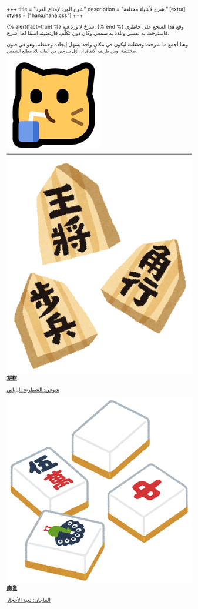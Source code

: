 +++
title = "شرح الورد لإمتاع الفرد"
description = "شرح لأشياء مختلفة."
[extra]
styles = ["hana/hana.css"]
+++

{% alert(fact=true) %}
شرحٌ لا وردَ فيه.
{% end %}
وقع هذا السجع على خاطري فاسترحت به نفسي وتلذذ به سمعي وكان دون تكلّفٍ فارتضيته اسمًا لما أشرح.


وهنا أجمع ما شرحت وفصّلت ليكون في مكانٍ واحد يسهل إيجاده وحفظه. وهو في فنون مختلفة. <small>ومن طريف الاتفاق أن أوّل شرحين من ألعاب بلاد مطلع الشمس. <img class="emoji no-hover" alt="نسر يفكر" src="neocat_sip_256.png"/> </small>

***

<div class="icon-grid">

<a href="https://fulanumoto.github.io/shogi/">
<img class="transparent no-hover pixels drop-shadow icon" src="icons/syougi.png" alt="صورة لقطع الشطرنج" />
<div class="details">
<strong>将棋</strong>
<p>شوغي: الشطرنج الياباني</p>
</div>
</a>

<a href="https://majan-ar.neocities.org/">
<img class="transparent no-hover pixels drop-shadow icon" src="icons/ma-jan.png" alt="صورة لأحجار الماجان"/>
<div class="details">
<strong>麻雀</strong>
<p>الماجان: لعبة الأحجار</p>
</div>
</a>

</div>